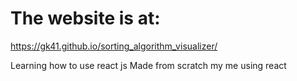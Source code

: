 # The website is at:

https://gk41.github.io/sorting_algorithm_visualizer/

Learning how to use react js
Made from scratch my me using react
